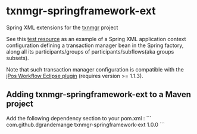 txnmgr-springframework-ext
==========================

Spring XML extensions for the [txnmgr](https://github.com/dgrandemange/txnmgr) project

See this [test resource](/src/test/resources/fr/dgrandemange/springframework/ext/txnmgr/xml/some-app-context__txnmgr.xml/) as an example of a Spring XML application context configuration defining a transaction manager bean in the Spring factory, along all its participants/groups of participants/subflows(aka groups subsets).

Note that such transaction manager configuration is compatible with the [jPos Workflow Eclipse plugin](https://github.com/dgrandemange/jPosWorkflowEclipsePlugin) (requires version >= 1.1.3).

<h2>Adding txnmgr-springframework-ext to a Maven project</h2>
Add the following dependency section to your pom.xml :
```
<dependency>
	<groupId>com.github.dgrandemange</groupId>
	<artifactId>txnmgr-springframework-ext</artifactId>
	<version>1.0.0</version>
</dependency>
```
